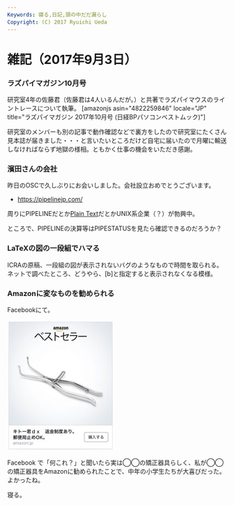 ```yaml
---
Keywords: 寝る,日記,頭の中だだ漏らし
Copyright: (C) 2017 Ryuichi Ueda
---
```


# 雑記（2017年9月3日）
<h3>ラズパイマガジン10月号</h3>

研究室4年の佐藤君（佐藤君は4人いるんだが。）と共著でラズパイマウスのライントレースについて執筆。
[amazonjs asin="4822259846" locale="JP" title="ラズパイマガジン 2017年10月号 (日経BPパソコンベストムック)"]

研究室のメンバーも別の記事で動作確認などで裏方をしたので研究室にたくさん見本誌が届きました・・・と言いたいところだけど自宅に届いたので月曜に輸送しなければならず地獄の様相。ともかく仕事の機会をいただき感謝。

<h3>濱田さんの会社</h3>

昨日のOSCで久しぶりにお会いしました。会社設立おめでとうございます。

* <a href="https://pipelinejp.com/">https://pipelinejp.com/</a>

周りにPIPELINEだとか<a href="http://www.plain-text.jp/">Plain Text</a>だとかUNIX系企業（？）が勃興中。

ところで、PIPELINEの決算等はPIPESTATUSを見たら確認できるのだろうか？

<h3>LaTeXの図の一段組でハマる</h3>

ICRAの原稿、一段組の図が表示されないバグのようなもので時間を取られる。ネットで調べたところ、どうやら、[b]と指定すると表示されなくなる模様。

<h3>Amazonに変なものを勧められる</h3>

Facebookにて。

<a href="IMG_8451.jpg"><img src="IMG_8451-247x300.jpg" alt="" width="247" height="300" class="aligncenter size-medium wp-image-10289" /></a>

Facebook で「何これ？」と聞いたら実は◯◯の矯正器具らしく、私が◯◯の矯正器具をAmazonに勧められたことで、中年の小学生たちが大喜びだった。よかったね。


寝る。
